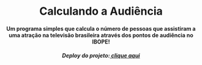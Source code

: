 <h1 align="center">Calculando a Audiência</h1>
<h4 align="center">
Um programa simples que calcula o número de pessoas que assistiram a uma atração na televisão brasileira através dos pontos de audiência no IBOPE!</h4>
<h5 align="center">Deploy do projeto:<a href="https://mfcastilho.github.io/calculando-audiencia/"> clique aqui</a></h5>



